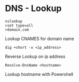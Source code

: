 # DNS - Lookup

```
nslookup
>set type=all
>domain.com
```

Lookup CNAMES for domain name

```dig +short -x <ip_address> ```

Reverse Lookup on ip address

```Resolve-DnsName <hostname>```

Lookup hostname with Powershell
